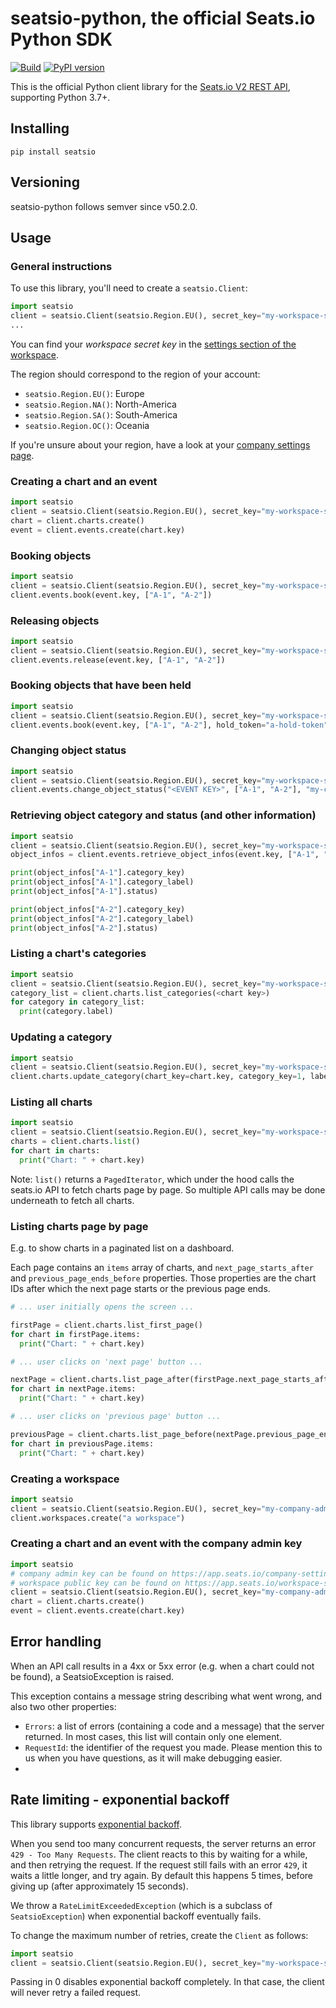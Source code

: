 # seatsio-python, the official Seats.io Python SDK

[![Build](https://github.com/seatsio/seatsio-python/workflows/Build/badge.svg)](https://github.com/seatsio/seatsio-python/actions/workflows/build.yml)
[![PyPI version](https://badge.fury.io/py/seatsio.svg)](https://badge.fury.io/py/seatsio)

This is the official Python client library for the [Seats.io V2 REST API](https://docs.seats.io/docs/api-overview), supporting Python 3.7+. 

## Installing

```
pip install seatsio
```

## Versioning

seatsio-python follows semver since v50.2.0.


## Usage

### General instructions

To use this library, you'll need to create a `seatsio.Client`:

```python
import seatsio
client = seatsio.Client(seatsio.Region.EU(), secret_key="my-workspace-secret-key")
...
```

You can find your _workspace secret key_ in the [settings section of the workspace](https://app.seats.io/workspace-settings).

The region should correspond to the region of your account:

- `seatsio.Region.EU()`: Europe
- `seatsio.Region.NA()`: North-America
- `seatsio.Region.SA()`: South-America
- `seatsio.Region.OC()`: Oceania

If you're unsure about your region, have a look at your [company settings page](https://app.seats.io/company-settings).

### Creating a chart and an event

```python
import seatsio
client = seatsio.Client(seatsio.Region.EU(), secret_key="my-workspace-secret-key")
chart = client.charts.create()
event = client.events.create(chart.key)
```

### Booking objects

```python
import seatsio
client = seatsio.Client(seatsio.Region.EU(), secret_key="my-workspace-secret-key")
client.events.book(event.key, ["A-1", "A-2"])
```

### Releasing objects

```python
import seatsio
client = seatsio.Client(seatsio.Region.EU(), secret_key="my-workspace-secret-key")
client.events.release(event.key, ["A-1", "A-2"])
```

### Booking objects that have been held

```python
import seatsio
client = seatsio.Client(seatsio.Region.EU(), secret_key="my-workspace-secret-key")
client.events.book(event.key, ["A-1", "A-2"], hold_token="a-hold-token")
```

### Changing object status

```python
import seatsio
client = seatsio.Client(seatsio.Region.EU(), secret_key="my-workspace-secret-key")
client.events.change_object_status("<EVENT KEY>", ["A-1", "A-2"], "my-custom-status")
```

### Retrieving object category and status (and other information)

```python
import seatsio
client = seatsio.Client(seatsio.Region.EU(), secret_key="my-workspace-secret-key")
object_infos = client.events.retrieve_object_infos(event.key, ["A-1", "A-2"])

print(object_infos["A-1"].category_key)
print(object_infos["A-1"].category_label)
print(object_infos["A-1"].status)

print(object_infos["A-2"].category_key)
print(object_infos["A-2"].category_label)
print(object_infos["A-2"].status)
```

### Listing a chart's categories

```python
import seatsio
client = seatsio.Client(seatsio.Region.EU(), secret_key="my-workspace-secret-key")
category_list = client.charts.list_categories(<chart key>)
for category in category_list:
  print(category.label)
```

### Updating a category

```python
import seatsio
client = seatsio.Client(seatsio.Region.EU(), secret_key="my-workspace-secret-key")
client.charts.update_category(chart_key=chart.key, category_key=1, label="Updated label", color="#bbbbbb", accessible=True)
```

### Listing all charts

```python
import seatsio
client = seatsio.Client(seatsio.Region.EU(), secret_key="my-workspace-secret-key")
charts = client.charts.list()
for chart in charts:
  print("Chart: " + chart.key)
```

Note: `list()` returns a `PagedIterator`, which under the hood calls the seats.io API to fetch charts page by page. So multiple API calls may be done underneath to fetch all charts.

### Listing charts page by page

E.g. to show charts in a paginated list on a dashboard.

Each page contains an `items` array of charts, and `next_page_starts_after` and `previous_page_ends_before` properties. Those properties are the chart IDs after which the next page starts or the previous page ends.

```python
# ... user initially opens the screen ...

firstPage = client.charts.list_first_page()
for chart in firstPage.items:
  print("Chart: " + chart.key)
```

```python
# ... user clicks on 'next page' button ...

nextPage = client.charts.list_page_after(firstPage.next_page_starts_after)
for chart in nextPage.items:
  print("Chart: " + chart.key)
```

```python
# ... user clicks on 'previous page' button ...

previousPage = client.charts.list_page_before(nextPage.previous_page_ends_before)
for chart in previousPage.items:
  print("Chart: " + chart.key)
```

### Creating a workspace

```python
import seatsio
client = seatsio.Client(seatsio.Region.EU(), secret_key="my-company-admin-key")
client.workspaces.create("a workspace")
```

### Creating a chart and an event with the company admin key

```python
import seatsio
# company admin key can be found on https://app.seats.io/company-settings
# workspace public key can be found on https://app.seats.io/workspace-settings
client = seatsio.Client(seatsio.Region.EU(), secret_key="my-company-admin-key", workspace_key="my-workspace-public-key")
chart = client.charts.create()
event = client.events.create(chart.key)
```

## Error handling

When an API call results in a 4xx or 5xx error (e.g. when a chart could not be found), a SeatsioException is raised.

This exception contains a message string describing what went wrong, and also two other properties:

- `Errors`: a list of errors (containing a code and a message) that the server returned. In most cases, this list will contain only one element.
- `RequestId`: the identifier of the request you made. Please mention this to us when you have questions, as it will make debugging easier.
- 
## Rate limiting - exponential backoff

This library supports [exponential backoff](https://en.wikipedia.org/wiki/Exponential_backoff).

When you send too many concurrent requests, the server returns an error `429 - Too Many Requests`. The client reacts to this by waiting for a while, and then retrying the request.
If the request still fails with an error `429`, it waits a little longer, and try again. By default this happens 5 times, before giving up (after approximately 15 seconds).

We throw a `RateLimitExceededException` (which is a subclass of `SeatsioException`) when exponential backoff eventually fails.

To change the maximum number of retries, create the `Client` as follows:

```python
import seatsio
client = seatsio.Client(seatsio.Region.EU(), secret_key="my-workspace-secret-key", max_retries=3)
```

Passing in 0 disables exponential backoff completely. In that case, the client will never retry a failed request.

